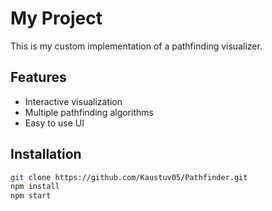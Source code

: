 # My Project

This is my custom implementation of a pathfinding visualizer.

## Features
- Interactive visualization
- Multiple pathfinding algorithms
- Easy to use UI

## Installation
```sh
git clone https://github.com/Kaustuv05/Pathfinder.git
npm install
npm start